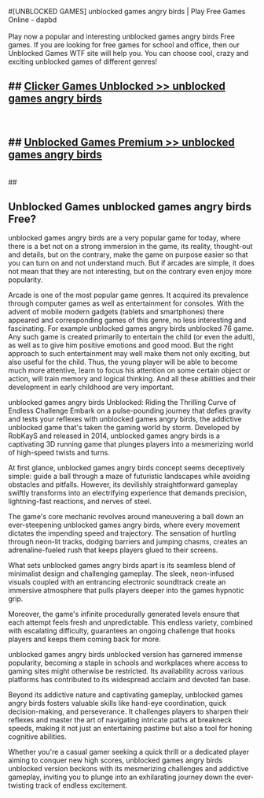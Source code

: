 #[UNBLOCKED GAMES] unblocked games angry birds | Play Free Games Online - dapbd <br>
<br>
Play now a popular and interesting unblocked games angry birds Free games. If you are looking for free games for school and office, then our Unblocked Games WTF site will help you. You can choose cool, crazy and exciting unblocked games of different genres!


## ##  [Clicker Games Unblocked >> unblocked games angry birds](http://freeplayer.one?title=unblocked_games_angry_birds&ref=22)
  <br>

##  ## [Unblocked Games Premium >> unblocked games angry birds](http://freeplayer.one?title=unblocked_games_angry_birds&ref=22)
  <br>
  ##



## Unblocked Games unblocked games angry birds Free?

unblocked games angry birds are a very popular game for today, where there is a bet not on a strong immersion in the game, its reality, thought-out and details, but on the contrary, make the game on purpose easier so that you can turn on and not understand much. But if arcades are simple, it does not mean that they are not interesting, but on the contrary even enjoy more popularity.

Arcade is one of the most popular game genres. It acquired its prevalence through computer games as well as entertainment for consoles. With the advent of mobile modern gadgets (tablets and smartphones) there appeared and corresponding games of this genre, no less interesting and fascinating. For example unblocked games angry birds unblocked 76 game. Any such game is created primarily to entertain the child (or even the adult), as well as to give him positive emotions and good mood. But the right approach to such entertainment may well make them not only exciting, but also useful for the child. Thus, the young player will be able to become much more attentive, learn to focus his attention on some certain object or action, will train memory and logical thinking. And all these abilities and their development in early childhood are very important.

unblocked games angry birds Unblocked: Riding the Thrilling Curve of Endless Challenge
Embark on a pulse-pounding journey that defies gravity and tests your reflexes with unblocked games angry birds, the addictive unblocked game that's taken the gaming world by storm. Developed by RobKayS and released in 2014, unblocked games angry birds is a captivating 3D running game that plunges players into a mesmerizing world of high-speed twists and turns.

At first glance, unblocked games angry birds concept seems deceptively simple: guide a ball through a maze of futuristic landscapes while avoiding obstacles and pitfalls. However, its devilishly straightforward gameplay swiftly transforms into an electrifying experience that demands precision, lightning-fast reactions, and nerves of steel.

The game's core mechanic revolves around maneuvering a ball down an ever-steepening unblocked games angry birds, where every movement dictates the impending speed and trajectory. The sensation of hurtling through neon-lit tracks, dodging barriers and jumping chasms, creates an adrenaline-fueled rush that keeps players glued to their screens.

What sets unblocked games angry birds apart is its seamless blend of minimalist design and challenging gameplay. The sleek, neon-infused visuals coupled with an entrancing electronic soundtrack create an immersive atmosphere that pulls players deeper into the games hypnotic grip.

Moreover, the game's infinite procedurally generated levels ensure that each attempt feels fresh and unpredictable. This endless variety, combined with escalating difficulty, guarantees an ongoing challenge that hooks players and keeps them coming back for more.

unblocked games angry birds unblocked version has garnered immense popularity, becoming a staple in schools and workplaces where access to gaming sites might otherwise be restricted. Its availability across various platforms has contributed to its widespread acclaim and devoted fan base.

Beyond its addictive nature and captivating gameplay, unblocked games angry birds fosters valuable skills like hand-eye coordination, quick decision-making, and perseverance. It challenges players to sharpen their reflexes and master the art of navigating intricate paths at breakneck speeds, making it not just an entertaining pastime but also a tool for honing cognitive abilities.

Whether you're a casual gamer seeking a quick thrill or a dedicated player aiming to conquer new high scores, unblocked games angry birds unblocked version beckons with its mesmerizing challenges and addictive gameplay, inviting you to plunge into an exhilarating journey down the ever-twisting track of endless excitement.